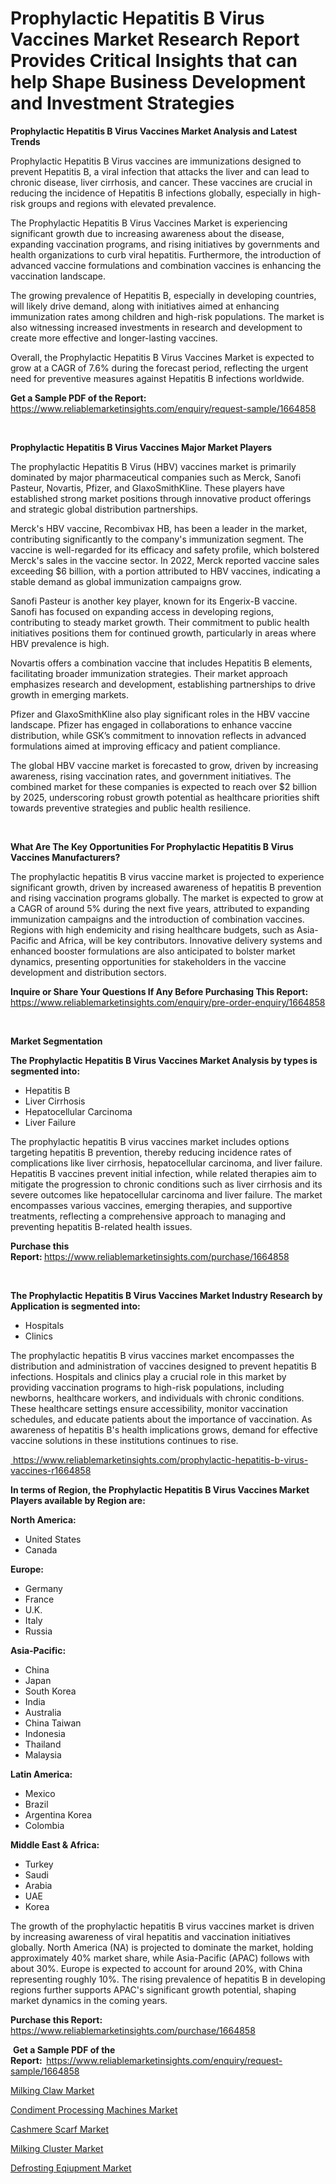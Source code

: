 <p><h1>Prophylactic Hepatitis B Virus Vaccines Market Research Report Provides Critical Insights that can help Shape Business Development and Investment Strategies</h1></p><p><strong>Prophylactic Hepatitis B Virus Vaccines Market Analysis and Latest Trends</strong></p>
<p><p>Prophylactic Hepatitis B Virus vaccines are immunizations designed to prevent Hepatitis B, a viral infection that attacks the liver and can lead to chronic disease, liver cirrhosis, and cancer. These vaccines are crucial in reducing the incidence of Hepatitis B infections globally, especially in high-risk groups and regions with elevated prevalence. </p><p>The Prophylactic Hepatitis B Virus Vaccines Market is experiencing significant growth due to increasing awareness about the disease, expanding vaccination programs, and rising initiatives by governments and health organizations to curb viral hepatitis. Furthermore, the introduction of advanced vaccine formulations and combination vaccines is enhancing the vaccination landscape. </p><p>The growing prevalence of Hepatitis B, especially in developing countries, will likely drive demand, along with initiatives aimed at enhancing immunization rates among children and high-risk populations. The market is also witnessing increased investments in research and development to create more effective and longer-lasting vaccines. </p><p>Overall, the Prophylactic Hepatitis B Virus Vaccines Market is expected to grow at a CAGR of 7.6% during the forecast period, reflecting the urgent need for preventive measures against Hepatitis B infections worldwide.</p></p>
<p><strong>Get a Sample PDF of the Report:&nbsp;</strong> <a href="https://www.reliablemarketinsights.com/enquiry/request-sample/1664858?utm_campaign=1355&utm_medium=2&utm_source=Github&utm_content=ia&utm_term=29092024&utm_id=prophylactic-hepatitis-b-virus-vaccines">https://www.reliablemarketinsights.com/enquiry/request-sample/1664858</a></p>
<p>&nbsp;</p>
<p><strong>Prophylactic Hepatitis B Virus Vaccines Major Market Players</strong></p>
<p><p>The prophylactic Hepatitis B Virus (HBV) vaccines market is primarily dominated by major pharmaceutical companies such as Merck, Sanofi Pasteur, Novartis, Pfizer, and GlaxoSmithKline. These players have established strong market positions through innovative product offerings and strategic global distribution partnerships.</p><p>Merck's HBV vaccine, Recombivax HB, has been a leader in the market, contributing significantly to the company's immunization segment. The vaccine is well-regarded for its efficacy and safety profile, which bolstered Merck's sales in the vaccine sector. In 2022, Merck reported vaccine sales exceeding $6 billion, with a portion attributed to HBV vaccines, indicating a stable demand as global immunization campaigns grow. </p><p>Sanofi Pasteur is another key player, known for its Engerix-B vaccine. Sanofi has focused on expanding access in developing regions, contributing to steady market growth. Their commitment to public health initiatives positions them for continued growth, particularly in areas where HBV prevalence is high. </p><p>Novartis offers a combination vaccine that includes Hepatitis B elements, facilitating broader immunization strategies. Their market approach emphasizes research and development, establishing partnerships to drive growth in emerging markets.</p><p>Pfizer and GlaxoSmithKline also play significant roles in the HBV vaccine landscape. Pfizer has engaged in collaborations to enhance vaccine distribution, while GSK’s commitment to innovation reflects in advanced formulations aimed at improving efficacy and patient compliance. </p><p>The global HBV vaccine market is forecasted to grow, driven by increasing awareness, rising vaccination rates, and government initiatives. The combined market for these companies is expected to reach over $2 billion by 2025, underscoring robust growth potential as healthcare priorities shift towards preventive strategies and public health resilience.</p></p>
<p>&nbsp;</p>
<p><strong>What Are The Key Opportunities For Prophylactic Hepatitis B Virus Vaccines Manufacturers?</strong></p>
<p><p>The prophylactic hepatitis B virus vaccine market is projected to experience significant growth, driven by increased awareness of hepatitis B prevention and rising vaccination programs globally. The market is expected to grow at a CAGR of around 5% during the next five years, attributed to expanding immunization campaigns and the introduction of combination vaccines. Regions with high endemicity and rising healthcare budgets, such as Asia-Pacific and Africa, will be key contributors. Innovative delivery systems and enhanced booster formulations are also anticipated to bolster market dynamics, presenting opportunities for stakeholders in the vaccine development and distribution sectors.</p></p>
<p><strong>Inquire or Share Your Questions If Any Before Purchasing This Report:</strong> <a href="https://www.reliablemarketinsights.com/enquiry/pre-order-enquiry/1664858?utm_campaign=1355&utm_medium=2&utm_source=Github&utm_content=ia&utm_term=29092024&utm_id=prophylactic-hepatitis-b-virus-vaccines">https://www.reliablemarketinsights.com/enquiry/pre-order-enquiry/1664858</a></p>
<p>&nbsp;</p>
<p><strong>Market Segmentation</strong></p>
<p><strong>The Prophylactic Hepatitis B Virus Vaccines Market Analysis by types is segmented into:</strong></p>
<p><ul><li>Hepatitis B</li><li>Liver Cirrhosis</li><li>Hepatocellular Carcinoma</li><li>Liver Failure</li></ul></p>
<p><p>The prophylactic hepatitis B virus vaccines market includes options targeting hepatitis B prevention, thereby reducing incidence rates of complications like liver cirrhosis, hepatocellular carcinoma, and liver failure. Hepatitis B vaccines prevent initial infection, while related therapies aim to mitigate the progression to chronic conditions such as liver cirrhosis and its severe outcomes like hepatocellular carcinoma and liver failure. The market encompasses various vaccines, emerging therapies, and supportive treatments, reflecting a comprehensive approach to managing and preventing hepatitis B-related health issues.</p></p>
<p><strong>Purchase this Report:&nbsp;</strong><a href="https://www.reliablemarketinsights.com/purchase/1664858?utm_campaign=1355&utm_medium=2&utm_source=Github&utm_content=ia&utm_term=29092024&utm_id=prophylactic-hepatitis-b-virus-vaccines">https://www.reliablemarketinsights.com/purchase/1664858</a></p>
<p>&nbsp;</p>
<p><strong>The Prophylactic Hepatitis B Virus Vaccines Market Industry Research by Application is segmented into:</strong></p>
<p><ul><li>Hospitals</li><li>Clinics</li></ul></p>
<p><p>The prophylactic hepatitis B virus vaccines market encompasses the distribution and administration of vaccines designed to prevent hepatitis B infections. Hospitals and clinics play a crucial role in this market by providing vaccination programs to high-risk populations, including newborns, healthcare workers, and individuals with chronic conditions. These healthcare settings ensure accessibility, monitor vaccination schedules, and educate patients about the importance of vaccination. As awareness of hepatitis B's health implications grows, demand for effective vaccine solutions in these institutions continues to rise.</p></p>
<p><a href="https://www.reliablemarketinsights.com/prophylactic-hepatitis-b-virus-vaccines-r1664858?utm_campaign=1355&utm_medium=2&utm_source=Github&utm_content=ia&utm_term=29092024&utm_id=prophylactic-hepatitis-b-virus-vaccines">&nbsp;https://www.reliablemarketinsights.com/prophylactic-hepatitis-b-virus-vaccines-r1664858</a></p>
<p><strong>In terms of Region, the Prophylactic Hepatitis B Virus Vaccines Market Players available by Region are:</strong></p>
<p>
    <p> <strong> North America: </strong>
        <ul>
            <li>United States</li>
            <li>Canada</li>
        </ul>
        </p> 
    <p> <strong> Europe: </strong>
        <ul>
            <li>Germany</li>
            <li>France</li>
            <li>U.K.</li>
            <li>Italy</li>
            <li>Russia</li>
        </ul>
        </p> 
    <p> <strong> Asia-Pacific: </strong>
        <ul>
            <li>China</li>
            <li>Japan</li>
            <li>South Korea</li>
            <li>India</li>
            <li>Australia</li>
            <li>China Taiwan</li>
            <li>Indonesia</li>
            <li>Thailand</li>
            <li>Malaysia</li>
        </ul>
        </p> 
    <p> <strong> Latin America: </strong>
        <ul>
            <li>Mexico</li>
            <li>Brazil</li>
            <li>Argentina Korea</li>
            <li>Colombia</li>
        </ul>
        </p> 
    <p> <strong> Middle East & Africa: </strong>
        <ul>
            <li>Turkey</li>
            <li>Saudi</li>
            <li>Arabia</li>
            <li>UAE</li>
            <li>Korea</li>
        </ul>
    </p>
    </p>
<p><p>The growth of the prophylactic hepatitis B virus vaccines market is driven by increasing awareness of viral hepatitis and vaccination initiatives globally. North America (NA) is projected to dominate the market, holding approximately 40% market share, while Asia-Pacific (APAC) follows with about 30%. Europe is expected to account for around 20%, with China representing roughly 10%. The rising prevalence of hepatitis B in developing regions further supports APAC's significant growth potential, shaping market dynamics in the coming years.</p></p>
<p><strong>Purchase this Report: </strong><a href="https://www.reliablemarketinsights.com/purchase/1664858?utm_campaign=1355&utm_medium=2&utm_source=Github&utm_content=ia&utm_term=29092024&utm_id=prophylactic-hepatitis-b-virus-vaccines">https://www.reliablemarketinsights.com/purchase/1664858</a></p>
<p>&nbsp;<strong>Get a Sample PDF of the Report:&nbsp;&nbsp;</strong><a href="https://www.reliablemarketinsights.com/enquiry/request-sample/1664858?utm_campaign=1355&utm_medium=2&utm_source=Github&utm_content=ia&utm_term=29092024&utm_id=prophylactic-hepatitis-b-virus-vaccines">https://www.reliablemarketinsights.com/enquiry/request-sample/1664858</a></p>
<p><strong></strong></p>
<p><p><a href="https://www.linkedin.com/pulse/driving-factors-behind-milking-claw-market-trends-applications-hflqe?utm_campaign=1355&utm_medium=2&utm_source=Github&utm_content=ia&utm_term=29092024&utm_id=prophylactic-hepatitis-b-virus-vaccines">Milking Claw Market</a></p><p><a href="https://issuu.com/reportprime-2/docs/condiment-processing-machines-marke_4baa18ace224eb?utm_campaign=1355&utm_medium=2&utm_source=Github&utm_content=ia&utm_term=29092024&utm_id=prophylactic-hepatitis-b-virus-vaccines">Condiment Processing Machines Market</a></p><p><a href="https://www.linkedin.com/pulse/booming-cashmere-scarf-market-sector-analysis-growth-projections-ukkkc?utm_campaign=1355&utm_medium=2&utm_source=Github&utm_content=ia&utm_term=29092024&utm_id=prophylactic-hepatitis-b-virus-vaccines">Cashmere Scarf Market</a></p><p><a href="https://www.linkedin.com/pulse/ds-impact-analysis-2024-2031-application-cowsgoatsother-fjnve?utm_campaign=1355&utm_medium=2&utm_source=Github&utm_content=ia&utm_term=29092024&utm_id=prophylactic-hepatitis-b-virus-vaccines">Milking Cluster Market</a></p><p><a href="https://issuu.com/reportprime-2/docs/defrosting-eqiupment-market-size-20_106ff0de09d474?utm_campaign=1355&utm_medium=2&utm_source=Github&utm_content=ia&utm_term=29092024&utm_id=prophylactic-hepatitis-b-virus-vaccines">Defrosting Eqiupment Market</a></p></p>
